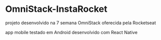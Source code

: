 # OmniStack-InstaRocket

projeto desenvolvido na 7 semana OmniStack oferecida pela Rocketseat

app mobile testado em Android desenvolvido com React Native
